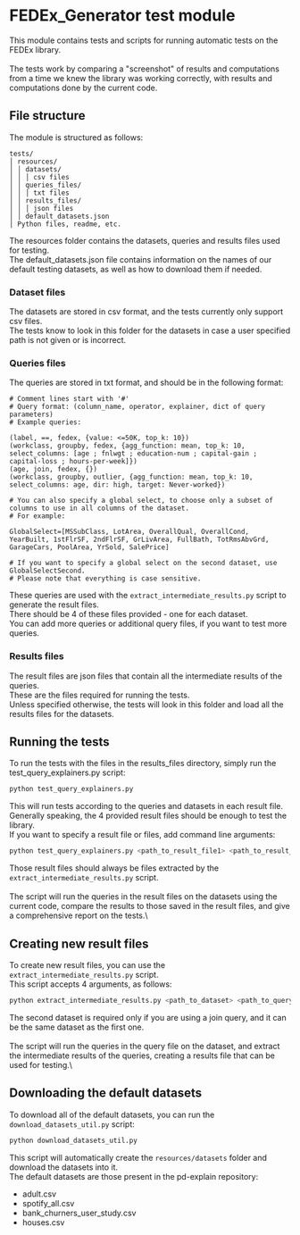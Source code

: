# FEDEx_Generator test module
This module contains tests and scripts for running automatic tests on the FEDEx library.\
\
The tests work by comparing a "screenshot" of results and computations from a time 
we knew the library was working correctly, with results and computations done by the current code.
## File structure
The module is structured as follows:
```
tests/
│ resources/
│ │ datasets/
│ │ │ csv files
│ │ queries_files/
│ │ │ txt files
│ │ results_files/
│ │ │ json files
│ │ default_datasets.json
│ Python files, readme, etc.
```
The resources folder contains the datasets, queries and results files used for testing.\
The default_datasets.json file contains information on the names of our default testing datasets, as well as how to download them if needed.

### Dataset files
The datasets are stored in csv format, and the tests currently only support csv files.\
The tests know to look in this folder for the datasets in case a user specified path is not given or is incorrect.

### Queries files
The queries are stored in txt format, and should be in the following format:
```
# Comment lines start with '#'
# Query format: (column_name, operator, explainer, dict of query parameters)
# Example queries:

(label, ==, fedex, {value: <=50K, top_k: 10})
(workclass, groupby, fedex, {agg_function: mean, top_k: 10, select_columns: [age ; fnlwgt ; education-num ; capital-gain ; capital-loss ; hours-per-week]})
(age, join, fedex, {})
(workclass, groupby, outlier, {agg_function: mean, top_k: 10, select_columns: age, dir: high, target: Never-worked})

# You can also specify a global select, to choose only a subset of columns to use in all columns of the dataset.
# For example:

GlobalSelect=[MSSubClass, LotArea, OverallQual, OverallCond, YearBuilt, 1stFlrSF, 2ndFlrSF, GrLivArea, FullBath, TotRmsAbvGrd, GarageCars, PoolArea, YrSold, SalePrice]

# If you want to specify a global select on the second dataset, use GlobalSelectSecond.
# Please note that everything is case sensitive.
```
These queries are used with the `extract_intermediate_results.py` script to generate the result files.\
There should be 4 of these files provided - one for each dataset.\
You can add more queries or additional query files, if you want to test more queries.

### Results files
The result files are json files that contain all the intermediate results of the queries.\
These are the files required for running the tests.\
Unless specified otherwise, the tests will look in this folder and load all the results files for the datasets.

## Running the tests
To run the tests with the files in the results_files directory, simply run the test_query_explainers.py script:
```bash
python test_query_explainers.py
```
This will run tests according to the queries and datasets in each result file.\
Generally speaking, the 4 provided result files should be enough to test the library.\
If you want to specify a result file or files, add command line arguments:
```bash
python test_query_explainers.py <path_to_result_file1> <path_to_result_file2> ...
```
Those result files should always be files extracted by the `extract_intermediate_results.py` script.\
\
The script will run the queries in the result files on the datasets using the current code, compare the results to those saved in
the result files, and give a comprehensive report on the tests.\

## Creating new result files
To create new result files, you can use the `extract_intermediate_results.py` script.\
This script accepts 4 arguments, as follows:
```bash
python extract_intermediate_results.py <path_to_dataset> <path_to_query_file> <path_to_output_file> <path_to_second_dataset: optional>
```
The second dataset is required only if you are using a join query, and it can be the same dataset as the first one.\
\
The script will run the queries in the query file on the dataset, and extract the intermediate results of the queries, 
creating a results file that can be used for testing.\

## Downloading the default datasets
To download all of the default datasets, you can run the `download_datasets_util.py` script:
```bash
python download_datasets_util.py
```
This script will automatically create the `resources/datasets` folder and download the datasets into it.\
The default datasets are those present in the pd-explain repository:
- adult.csv
- spotify_all.csv
- bank_churners_user_study.csv
- houses.csv
